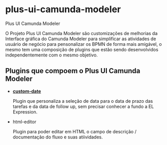 # plus-ui-camunda-modeler
Plus UI Camunda Modeler

O Projeto Plus UI Camunda Modeler são customizações de melhorias da Interface gráfica do Camunda Modeler para simplificar as atividades de usuário de negócio para pensonalizar os BPMN de forma mais amigável, o mesmo tem uma composição de plugins que estão sendo desenvolvidos independentemente com o mesmo objetivo.

## Plugins que compoem o Plus UI Camunda Modeler

* [**custom-date**](https://github.com/projeto-cade-unb/plus-ui-camunda-modeler/tree/main/custom-date)

  Plugin que personaliza a seleção de data para o data de prazo das tarefas e da data de follow up, sem precisar conhecer a fundo a EL Expression.

* html-editor

  Plugin para poder editar em HTML o campo de descrição / documentação do fluxo e suas atiividades.
